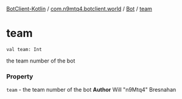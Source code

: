 [BotClient-Kotlin](../../index.md) / [com.n9mtq4.botclient.world](../index.md) / [Bot](index.md) / [team](.)


# team

`val team: Int`

the team number of the bot


### Property

`team` - the team number of the bot
**Author**
Will "n9Mtq4" Bresnahan


